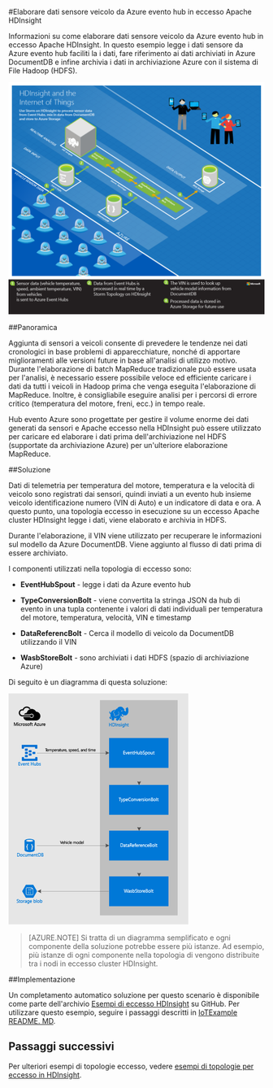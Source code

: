 <properties
 pageTitle="Elaborare dati sensore veicolo con eccesso Apache nella HDInsight | Microsoft Azure"
 description="Informazioni su come elaborare dati sensore veicolo da hub di evento in eccesso Apache HDInsight. Aggiungere dati del modello da DocumentDB e archiviare output allo spazio di archiviazione."
 services="hdinsight,documentdb,notification-hubs"
 documentationCenter=""
 authors="Blackmist"
 manager="jhubbard"
 editor="cgronlun"/>

<tags
ms.service="hdinsight"
ms.devlang="java"
ms.topic="article"
ms.tgt_pltfrm="na"
ms.workload="big-data"
ms.date="08/23/2016"
ms.author="larryfr"/>

#<a name="process-vehicle-sensor-data-from-azure-event-hubs-using-apache-storm-on-hdinsight"></a>Elaborare dati sensore veicolo da Azure evento hub in eccesso Apache HDInsight

Informazioni su come elaborare dati sensore veicolo da Azure evento hub in eccesso Apache HDInsight. In questo esempio legge i dati sensore da Azure evento hub faciliti la i dati, fare riferimento ai dati archiviati in Azure DocumentDB e infine archivia i dati in archiviazione Azure con il sistema di File Hadoop (HDFS).

![HDInsight e il diagramma di architettura Internet di elementi (IoT)](./media/hdinsight-storm-iot-eventhub-documentdb/iot.png)

##<a name="overview"></a>Panoramica

Aggiunta di sensori a veicoli consente di prevedere le tendenze nei dati cronologici in base problemi di apparecchiature, nonché di apportare miglioramenti alle versioni future in base all'analisi di utilizzo motivo. Durante l'elaborazione di batch MapReduce tradizionale può essere usata per l'analisi, è necessario essere possibile veloce ed efficiente caricare i dati da tutti i veicoli in Hadoop prima che venga eseguita l'elaborazione di MapReduce. Inoltre, è consigliabile eseguire analisi per i percorsi di errore critico (temperatura del motore, freni, ecc.) in tempo reale.

Hub evento Azure sono progettate per gestire il volume enorme dei dati generati da sensori e Apache eccesso nella HDInsight può essere utilizzato per caricare ed elaborare i dati prima dell'archiviazione nel HDFS (supportate da archiviazione Azure) per un'ulteriore elaborazione MapReduce.

##<a name="solution"></a>Soluzione

Dati di telemetria per temperatura del motore, temperatura e la velocità di veicolo sono registrati dai sensori, quindi inviati a un evento hub insieme veicolo identificazione numero (VIN di Auto) e un indicatore di data e ora. A questo punto, una topologia eccesso in esecuzione su un eccesso Apache cluster HDInsight legge i dati, viene elaborato e archivia in HDFS.

Durante l'elaborazione, il VIN viene utilizzato per recuperare le informazioni sul modello da Azure DocumentDB. Viene aggiunto al flusso di dati prima di essere archiviato.

I componenti utilizzati nella topologia di eccesso sono:

* **EventHubSpout** - legge i dati da Azure evento hub

* **TypeConversionBolt** - viene convertita la stringa JSON da hub di evento in una tupla contenente i valori di dati individuali per temperatura del motore, temperatura, velocità, VIN e timestamp

* **DataReferencBolt** - Cerca il modello di veicolo da DocumentDB utilizzando il VIN

* **WasbStoreBolt** - sono archiviati i dati HDFS (spazio di archiviazione Azure)

Di seguito è un diagramma di questa soluzione:

![topologia eccesso](./media/hdinsight-storm-iot-eventhub-documentdb/iottopology.png)

> [AZURE.NOTE] Si tratta di un diagramma semplificato e ogni componente della soluzione potrebbe essere più istanze. Ad esempio, più istanze di ogni componente nella topologia di vengono distribuite tra i nodi in eccesso cluster HDInsight.

##<a name="implementation"></a>Implementazione

Un completamento automatico soluzione per questo scenario è disponibile come parte dell'archivio [Esempi di eccesso HDInsight](https://github.com/hdinsight/hdinsight-storm-examples) su GitHub. Per utilizzare questo esempio, seguire i passaggi descritti in [IoTExample README. MD](https://github.com/hdinsight/hdinsight-storm-examples/blob/master/IotExample/README.md).

## <a name="next-steps"></a>Passaggi successivi

Per ulteriori esempi di topologie eccesso, vedere [esempi di topologie per eccesso in HDInsight](hdinsight-storm-example-topology.md).
